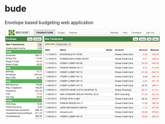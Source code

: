 bude
====

Envelope based budgeting web application


![Screenshot](https://raw.githubusercontent.com/bradyholt/bento-budget-app/master/app/assets/images/front-screenshot.png "Screenshot")
